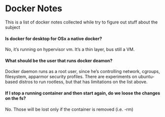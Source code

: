# Docker Notes
This is a list of docker notes collected while try to figure out stuff about the subject

#### Is docker for desktop for OSx a native docker?
No, it’s running on hypervisor vm. It’s a thin layer, bus still a VM.

#### What should be the user that runs docker deamon?
Docker daemon runs as a root user, since he’s controlling network, cgroups, filesystem, apparmor security profiles. There are experiments on ubuntu-based distros to run rootless, but that has limitations on the list above.

#### If I stop a running container and then start again, do we loose the changes on the fs?
No. Those will be lost only if the container is removed (i.e. -rm)
